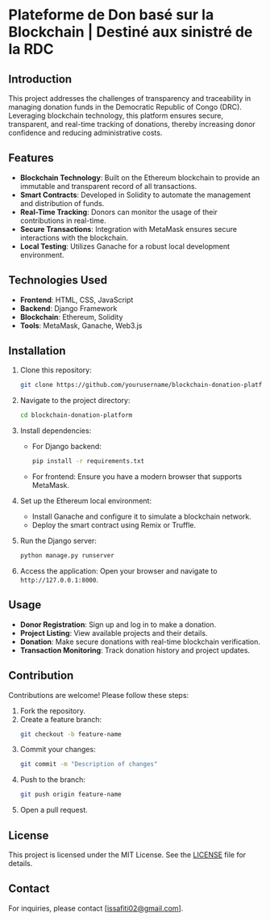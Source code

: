# Plateforme de Don basé sur la Blockchain | Destiné aux sinistré de la RDC 

## Introduction
This project addresses the challenges of transparency and traceability in managing donation funds in the Democratic Republic of Congo (DRC). Leveraging blockchain technology, this platform ensures secure, transparent, and real-time tracking of donations, thereby increasing donor confidence and reducing administrative costs.

## Features
- **Blockchain Technology**: Built on the Ethereum blockchain to provide an immutable and transparent record of all transactions.
- **Smart Contracts**: Developed in Solidity to automate the management and distribution of funds.
- **Real-Time Tracking**: Donors can monitor the usage of their contributions in real-time.
- **Secure Transactions**: Integration with MetaMask ensures secure interactions with the blockchain.
- **Local Testing**: Utilizes Ganache for a robust local development environment.

## Technologies Used
- **Frontend**: HTML, CSS, JavaScript
- **Backend**: Django Framework
- **Blockchain**: Ethereum, Solidity
- **Tools**: MetaMask, Ganache, Web3.js

## Installation
1. Clone this repository:
   ```bash
   git clone https://github.com/yourusername/blockchain-donation-platform.git
   ```
2. Navigate to the project directory:
   ```bash
   cd blockchain-donation-platform
   ```
3. Install dependencies:
   - For Django backend:
     ```bash
     pip install -r requirements.txt
     ```
   - For frontend:
     Ensure you have a modern browser that supports MetaMask.

4. Set up the Ethereum local environment:
   - Install Ganache and configure it to simulate a blockchain network.
   - Deploy the smart contract using Remix or Truffle.

5. Run the Django server:
   ```bash
   python manage.py runserver
   ```
6. Access the application:
   Open your browser and navigate to `http://127.0.0.1:8000`.

## Usage
- **Donor Registration**: Sign up and log in to make a donation.
- **Project Listing**: View available projects and their details.
- **Donation**: Make secure donations with real-time blockchain verification.
- **Transaction Monitoring**: Track donation history and project updates.

## Contribution
Contributions are welcome! Please follow these steps:
1. Fork the repository.
2. Create a feature branch:
   ```bash
   git checkout -b feature-name
   ```
3. Commit your changes:
   ```bash
   git commit -m "Description of changes"
   ```
4. Push to the branch:
   ```bash
   git push origin feature-name
   ```
5. Open a pull request.

## License
This project is licensed under the MIT License. See the [LICENSE](LICENSE) file for details.

## Contact
For inquiries, please contact [issafiti02@gmail.com].





